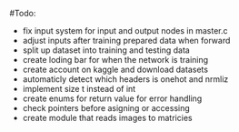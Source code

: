 #Todo:
- fix input system for input and output nodes in master.c
- adjust inputs after training prepared data when forward
- split up dataset into training and testing data
- create loding bar for when the network is training
- create account on kaggle and download datasets
- automaticly detect which headers is onehot and nrmliz
- implement size t instead of int
- create enums for return value for error handling
- check pointers before asigning or accessing
- create module that reads images to matricies
